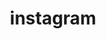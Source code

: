 ---
layout: socialmedia
title: instagram
username: jus.lesjak
url: https://www.instagram.com/jus.lesjak/
icon: fa fa-instagram

---